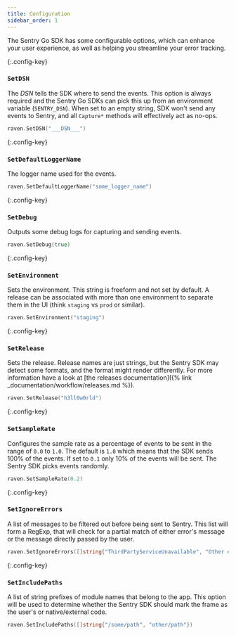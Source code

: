 ```yaml
---
title: Configuration
sidebar_order: 1
---
```


The Sentry Go SDK has some configurable options, which can enhance your user experience,
as well as helping you streamline your error tracking.

{:.config-key}
### `SetDSN`

The _DSN_ tells the SDK where to send the events.  This option is always required
and the Sentry Go SDKs can pick this up from an environment variable (`SENTRY_DSN`).
When set to an empty string, SDK won't send any events to Sentry, and all `Capture*` methods
will effectively act as no-ops.

```go
raven.SetDSN("___DSN___")
```

{:.config-key}
### `SetDefaultLoggerName`

The logger name used for the events.

```go
raven.SetDefaultLoggerName("some_logger_name")
```

{:.config-key}
### `SetDebug`

Outputs some debug logs for capturing and sending events.

```go
raven.SetDebug(true)
```

{:.config-key}
### `SetEnvironment`

Sets the environment. This string is freeform and not set by default.  A release can be associated
with more than one environment to separate them in the UI (think `staging` vs `prod` or similar).

```go
raven.SetEnvironment("staging")
```

{:.config-key}
### `SetRelease`

Sets the release. Release names are just strings, but the Sentry SDK may detect some formats,
and the format might render differently.
For more information have a look at [the releases documentation]({% link _documentation/workflow/releases.md %}).

```go
raven.SetRelease("h3ll0w0rld")
```

{:.config-key}
### `SetSampleRate`

Configures the sample rate as a percentage of events to be sent in the range of `0.0` to `1.0`.  The
default is `1.0` which means that the SDK sends 100% of the events.  If set to `0.1` only 10% of the events
will be sent.  The Sentry SDK picks events randomly.

```go
raven.SetSampleRate(0.2)
```

{:.config-key}
### `SetIgnoreErrors`

A list of messages to be filtered out before being sent to Sentry.  This list will form a RegExp,
that will check for a partial match of either error's message or the message directly passed by the user.

```go
raven.SetIgnoreErrors([]string{"ThirdPartyServiceUnavailable", "Other error that we want to ignore"})
```

{:.config-key}
### `SetIncludePaths`

A list of string prefixes of module names that belong to the app.  This option will be used to determine
whether the Sentry SDK should mark the frame as the user's or native/external code.

```go
raven.SetIncludePaths([]string{"/some/path", "other/path"})
```

